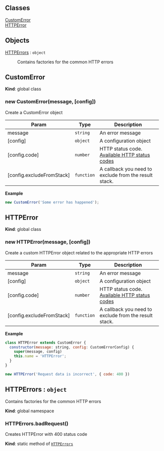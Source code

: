 ## Classes

<dl>
<dt><a href="#CustomError">CustomError</a></dt>
<dd></dd>
<dt><a href="#HTTPError">HTTPError</a></dt>
<dd></dd>
</dl>

## Objects

<dl>
<dt><a href="#HTTPErrors">HTTPErrors</a> : <code>object</code></dt>
<dd><p>Contains factories for the common HTTP errors</p>
</dd>
</dl>

<a name="CustomError"></a>

## CustomError
**Kind**: global class  
<a name="new_CustomError_new"></a>

### new CustomError(message, [config])
Create a CustomError object


| Param | Type | Description |
| --- | --- | --- |
| message | <code>string</code> | An error message |
| [config] | <code>object</code> | A configuration object |
| [config.code] | <code>number</code> | HTTP status code.   [Available HTTP status codes](https://github.com/j-u-p-iter/http-status/blob/master/docs/API.md) |
| [config.excludeFromStack] | <code>function</code> | A callback you need to exclude from the result stack. |

**Example**  
```js
new CustomError('Some error has happened');
```
<a name="HTTPError"></a>

## HTTPError
**Kind**: global class  
<a name="new_HTTPError_new"></a>

### new HTTPError(message, [config])
Create a custom HTTPError object related to the appropriate HTTP errors


| Param | Type | Description |
| --- | --- | --- |
| message | <code>string</code> | An error message |
| [config] | <code>object</code> | A configuration object |
| [config.code] | <code>number</code> | HTTP status code.   [Available HTTP status codes](https://github.com/j-u-p-iter/http-status/blob/master/docs/API.md) |
| [config.excludeFromStack] | <code>function</code> | A callback you need to exclude from the result stack. |

**Example**  
```js
class HTTPError extends CustomError {  constructor(message: string, config: CustomErrorConfig) {    super(message, config)    this.name = 'HTTPError';  }}new HTTPError('Request data is incorrect', { code: 400 })
```
<a name="HTTPErrors"></a>

## HTTPErrors : <code>object</code>
Contains factories for the common HTTP errors

**Kind**: global namespace  
<a name="HTTPErrors.badRequest"></a>

### HTTPErrors.badRequest()
Creates HTTPError with 400 status code

**Kind**: static method of [<code>HTTPErrors</code>](#HTTPErrors)  
